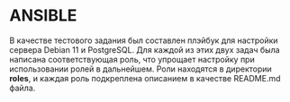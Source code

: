 # ANSIBLE
В качестве тестового задания был составлен плэйбук для настройки сервера Debian 11 и PostgreSQL. Для каждой из этих двух задач была написана соответствующая роль, что упрощает настройку при использовании ролей в дальнейшем. Роли находятся в директории **roles**, и каждая роль подкреплена описанием в качестве README.md файла.

